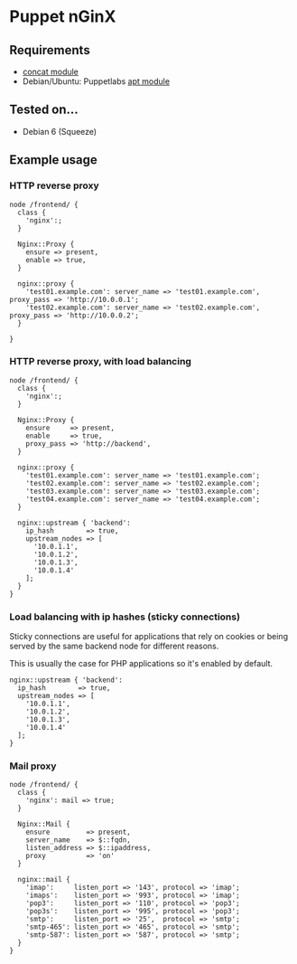 # Puppet nGinX

## Requirements

* [concat module](https://github.com/ripienaar/puppet-concat)
* Debian/Ubuntu: Puppetlabs [apt module](https://github.com/puppetlabs/puppetlabs-apt)

## Tested on...

* Debian 6 (Squeeze)

## Example usage

### HTTP reverse proxy

    node /frontend/ {
      class {
        'nginx':;
      }

      Nginx::Proxy {
        ensure => present,
        enable => true,
      }

      nginx::proxy {
        'test01.example.com': server_name => 'test01.example.com', proxy_pass => 'http://10.0.0.1';
        'test02.example.com': server_name => 'test02.example.com', proxy_pass => 'http://10.0.0.2';
      }

    }

### HTTP reverse proxy, with load balancing

    node /frontend/ {
      class {
        'nginx':;
      }

      Nginx::Proxy {
        ensure     => present,
        enable     => true,
        proxy_pass => 'http://backend',
      }

      nginx::proxy {
        'test01.example.com': server_name => 'test01.example.com';
        'test02.example.com': server_name => 'test02.example.com';
        'test03.example.com': server_name => 'test03.example.com';
        'test04.example.com': server_name => 'test04.example.com';
      }

      nginx::upstream { 'backend':
        ip_hash        => true,
        upstream_nodes => [
          '10.0.1.1',
          '10.0.1.2',
          '10.0.1.3',
          '10.0.1.4'
        ];
      }
    }

### Load balancing with ip hashes (sticky connections)

Sticky connections are useful for applications that rely on cookies or
being served by the same backend node for different reasons.

This is usually the case for PHP applications so it's enabled by default.

    nginx::upstream { 'backend':
      ip_hash        => true,
      upstream_nodes => [
        '10.0.1.1',
        '10.0.1.2',
        '10.0.1.3',
        '10.0.1.4'
      ];
    }

### Mail proxy

    node /frontend/ {
      class {
        'nginx': mail => true;
      }

      Nginx::Mail {
        ensure         => present,
        server_name    => $::fqdn,
        listen_address => $::ipaddress,
        proxy          => 'on'
      }

      nginx::mail {
        'imap':     listen_port => '143', protocol => 'imap';
        'imaps':    listen_port => '993', protocol => 'imap';
        'pop3':     listen_port => '110', protocol => 'pop3';
        'pop3s':    listen_port => '995', protocol => 'pop3';
        'smtp':     listen_port => '25',  protocol => 'smtp';
        'smtp-465': listen_port => '465', protocol => 'smtp';
        'smtp-587': listen_port => '587', protocol => 'smtp';
      }
    }

